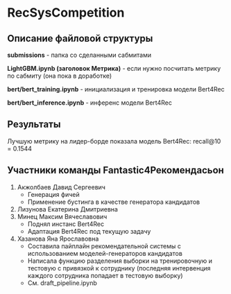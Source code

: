 ﻿# RecSysCompetition
## Описание файловой структуры

**submissions** - папка со сделанными сабмитами

**LightGBM.ipynb (заголовок Метрика)** - если нужно посчитать метрику по сабмиту (она пока в доработке)

**bert/bert_training.ipynb** - инициализация и тренировка модели Bert4Rec

**bert/bert_inference.ipynb** - инференс модели Bert4Rec

## Результаты

Лучшую метрику на лидер-борде показала модель Bert4Rec: recall@10 = 0.1544

## Участники команды Fantastic4Рекомендасьон
1. Акжолбаев Давид Сергеевич
   - Генерация фичей
   - Применение бустинга в качестве генератора кандидатов
2. Лизунова Екатерина Дмитриевна
3. Минец Максим Вячеславович
   - Поднял инстанс Bert4Rec
   - Адаптация Bert4Rec под текущую задачу
4. Хазанова Яна Ярославовна
   - Составила пайплайн рекомендательной системы с использованием моделей-генераторов кандидатов 
   - Написала функцию разделения выборки на тренировочную и тестовую с привязкой к сотруднику (последняя интервенция каждого сотрудника попадает в тестовую выборку)
   - См. draft_pipeline.ipynb

